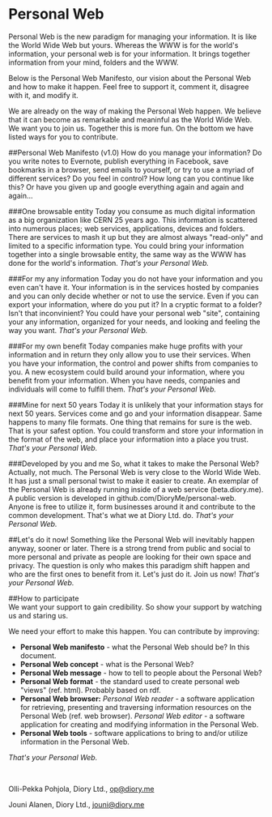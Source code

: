Personal Web
============

Personal Web is the new paradigm for managing your information. It is like the World Wide Web but yours. Whereas the WWW is for the world's information, your personal web is for your information. It brings together information from your mind, folders and the WWW.

Below is the Personal Web Manifesto, our vision about the Personal Web and how to make it happen. Feel free to support it, comment it, disagree with it, and modify it. 

We are already on the way of making the Personal Web happen. We believe that it can become as remarkable and meaninful as the World Wide Web. We want you to join us. Together this is more fun. On the bottom we have listed ways for you to contribute.

##Personal Web Manifesto (v1.0)
How do you manage your information? Do you write notes to Evernote, publish everything in Facebook, save bookmarks in a browser, send emails to yourself, or try to use a myriad of different services? Do you feel in control? How long can you continue like this? Or have you given up and google everything again and again and again...

###One browsable entity
Today you consume as much digital information as a big organization like CERN 25 years ago. This information is scattered into numerous places; web services, applications, devices and folders. There are services to mash it up but they are almost always "read-only" and limited to a specific information type. You could bring your information together into a single browsable entity, the same way as the WWW has done for the world's information. *That's your Personal Web.*

###For my any information
Today you do not have your information and you even can't have it. Your information is in the services hosted by companies and you can only decide whether or not to use the service. Even if you can export your information, where do you put it? In a cryptic format to a folder? Isn't that inconvinient? You could have your personal web "site", containing your any information, organized for your needs, and looking and feeling the way you want. *That's your Personal Web.* 

###For my own benefit
Today companies make huge profits with your information and in return they only allow you to use their services. When you have your information, the control and power shifts from companies to you. A new ecosystem could build around your information, where you benefit from your information. When you have needs, companies and individuals will come to fulfill them. *That's your Personal Web.*

###Mine for next 50 years
Today it is unlikely that your information stays for next 50 years. Services come and go and your information disappear. Same happens to many file formats. One thing that remains for sure is the web. That is your safest option. You could transform and store your information in the format of the web, and place your information into a place you trust. *That's your Personal Web.*

###Developed by you and me
So, what it takes to make the Personal Web? Actually, not much. The Personal Web is very close to the World Wide Web. It has just a small personal twist to make it easier to create. An exemplar of the Personal Web is already running inside of a web service (beta.diory.me). A public version is developed in github.com/DioryMe/personal-web. Anyone is free to utilize it, form businesses around it and contribute to the common development. That's what we at Diory Ltd. do. *That's your Personal Web.*

##Let's do it now!
Something like the Personal Web will inevitably happen anyway, sooner or later. There is a strong trend from public and social to more personal and private as people are looking for their own space and privacy. The question is only who makes this paradigm shift happen and who are the first ones to benefit from it. Let's just do it. Join us now! *That's your Personal Web.*

##How to participate   
We want your support to gain credibility. So show your support by watching us and staring us.

We need your effort to make this happen. You can contribute by improving:

* **Personal Web manifesto** - what the Personal Web should be? In this document.
* **Personal Web concept** - what is the Personal Web?
* **Personal Web message** - how to tell to people about the Personal Web?
* **Personal Web format** - the standard used to create personal web "views" (ref. html). Probably based on rdf.
* **Personal Web browser:**
    *Personal Web reader* - a software application for retrieving, presenting and traversing information resources on the Personal Web (ref. web browser).
    *Personal Web editor* - a software application for creating and modifying information in the Personal Web.
* **Personal Web tools** - software applications to bring to and/or utilize information in the Personal Web.

*That's your Personal Web.*   

<br>

Olli-Pekka Pohjola, Diory Ltd., [op@diory.me](mailto:op@diory.me)

Jouni Alanen, Diory Ltd., [jouni@diory.me](mailto:jouni@diory.me)







